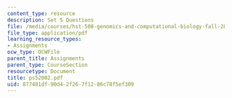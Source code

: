 ```yaml
---
content_type: resource
description: Set 5 Questions
file: /media/courses/hst-508-genomics-and-computational-biology-fall-2002/877481df90d42f267f1286c78f5ef309_ps52002.pdf
file_type: application/pdf
learning_resource_types:
- Assignments
ocw_type: OCWFile
parent_title: Assignments
parent_type: CourseSection
resourcetype: Document
title: ps52002.pdf
uid: 877481df-90d4-2f26-7f12-86c78f5ef309
---
```


